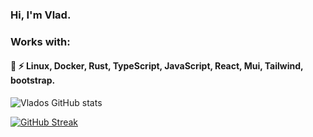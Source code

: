 ### Hi, I'm Vlad. 
### Works with:  
<h4> 💬 ⚡ Linux, Docker, Rust, TypeScript, JavaScript, React, Mui, Tailwind, bootstrap.</h4>

![Vlados GitHub stats](https://github-readme-stats.vercel.app/api?username=Vladosdeadly&show_icons=true&theme=radical&count_private=false)

[![GitHub Streak](https://streak-stats.demolab.com?user=vladosdeadly&theme=radical&card_width=467)](https://git.io/streak-stats)
